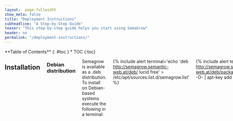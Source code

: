 ```yaml
---
layout:  page-fullwidth
show_meta: false
title: "Deployment Instructions"
subheadline: "A Step-by-Step Guide"
teaser: "This step-by-step guide helps you start using SemaGrow"
header: no
permalink: "/deployment-instructions/"
---
```

<div class="row">
<div class="medium-4 medium-push-8 columns" markdown="1">
<div class="panel radius" markdown="1">
**Table of Contents**
{: #toc }
*  TOC
{:toc}
</div>
</div><!-- /.medium-4.columns -->

<div class="medium-8 medium-pull-4 columns" markdown="1">



## Installation

### Debian distribution

Semagrow is available as a .deb distribution. To install on Debian-based systems
execute the following in a terminal:

{% include alert terminal='echo \'deb http://semagrow.semantic-web.at/deb/ lucid free\' > /etc/apt/sources.list.d/semagrow.list' %}

{% include alert terminal='wget -q http://semagrow.semantic-web.at/deb/packages.semagrow.key -O- \| apt-key add -' %}

Semagrow depends on Java 8 or later. To start the SemaGrow endpoint, issue:

{% include alert terminal='service semagrow start' %}

At this point, the Semagrow endpoint is up and running:

{% include alert terminal='service semagrow status' %}
{% include alert terminal='[ ok ] SemaGrow Stack is running with pid ******.' %}

Semagrow is a SPARQL endpoint meant to be used by a client
application, but a human-usable Web app is also provided for testing
and monitoring. The Semagrow Web app can be accessed at
http://localhost:8080/SemaGrow

<small markdown="1">[Up to table of contents](#toc)</small>
{: .text-right }



### Docker image

Semagrow is available as a Docker image. To install the image execute
the following in a terminal:

{% include alert terminal='docker run semagrow/semagrow:latest' %}



### Build from sources

<small markdown="1">[Up to table of contents](#toc)</small>
{: .text-right }

Semagrow is an open source project developed on Github. The source
repository can be cloned from
[https://github.com/semagrow/semagrow][3] and the most recent stable
version can be downloaded from the *master* branch. This is
always the version from which the Debian and Docker distributions are
produced. The current stable version is [version 1.4.0][4].

Maven is required in order to build the sources.

<small markdown="1">[Up to table of contents](#toc)</small>
{: .text-right }



## Configuration

As a bare minimum, one must declare the remote endpoints that Semagrow
federates. These are specified in RDF using the [Turtle][5] format.
By default, Semagrow looks at
<samp>/etc/default/semagrow/metadata.ttl</samp>
to find information about its federation. A
<samp>metadata.ttl</samp> can be as minimal as:

{% highlight sparql %}
@prefix void: <http://rdfs.org/ns/void#> .
@prefix rdf: <http://www.w3.org/1999/02/22-rdf-syntax-ns#> .

_:DatasetRoot rdf:type void:Dataset .

_:Dataset1 rdf:type void:Dataset ;
     void:subset _:DatasetRoot ;
     void:sparqlEndpoint <http://dbpedia.org/sparql> .

_:Dataset2 rdf:type void:Dataset ;
     void:subset _:DatasetRoot ;
     void:sparqlEndpoint <http://data.nobelprize.org/sparql> .
{% endhighlight %}

More complex configuration files provide Semagrow with important
metadata and statistics about the contents of the federated endpoints.
Please consult the [configuration page][6] about generating such files.

Each time the <samp>metadata.ttl</samp> file is modified, the Semagrow
service must be restarted in order to read in the modified
configuration:

{% include alert terminal='service semagrow restart' %}

<small markdown="1">[Up to table of contents](#toc)</small>
{: .text-right }



## Usage

Semagrow is a SPARQL endpoint meant to be used by a client
application, but a human-usable Web app is also provided for testing
and monitoring. The Semagrow Web app can be accessed at
<samp>http://localhost:8080/SemaGrow</samp>.
Clicking on the “Sparql” tab presents the SPARQL query environment.

For our simple example, we will use the <samp>metadata.ttl</samp>
provided at the [Semagrow repository][1]. This
<samp>metadata.ttl</samp> describes the AGRIS endpoint that serves
agricultural science bibliography.

You can see a simple usage of the SemaGrow stack by submitting a
SPARQL query that retrieves the number of images published between the
years 2006 and 2008:

{% highlight sparql %}
prefix dct: <http://purl.org/dc/terms/>.
prefix xsd: <http://www.w3.org/2001/XMLSchema#>.
select (count(?s) as ?num) {
   ?s dct:issued ?a.
   ?s dct:type "Image".
   filter(xsd:integer(?a) > 2005).
   filter(xsd:integer(?a) < 2009).
}
{% endhighlight %}

Press the `Execute` button to execute the query. The results are
presented in JSON format.

To demonstrate federated querying, we will now add a second dataset to
the federation by replacing <samp>metadata.ttl</samp> with a new
configuration file, also available at the [Semagrow repository][2].
This new configuration federates AGRIS with a dataset of that
annotates AGRIS resources with a “clean publication year” property
that disambiguates and normalizes publication years. The new dataset
does not add publications, but the publication year is guaranteed to
be an integer so that the same query yields more results.



<small markdown="1">[Up to table of contents](#toc)</small>
{: .text-right }

</div><!-- /.medium-8.columns -->
</div><!-- /.row -->

[1]: https://github.com/semagrow/semagrow-stack-assembly/blob/master/src/resources/docs/metadata.ttl
[2]: https://github.com/semagrow/semagrow-stack-assembly/blob/master/src/resources/docs/metadata-2.ttl
[3]: https://github.com/semagrow/semagrow
[4]: https://github.com/semagrow/semagrow/archive/1.4.0.zip
[5]: http://www.w3.org/TeamSubmission/turtle
[6]: /configuration/
